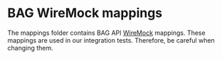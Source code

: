 # BAG WireMock mappings

The mappings folder contains BAG API [WireMock](https://wiremock.org/) mappings.
These mappings are used in our integration tests.
Therefore, be careful when changing them.
